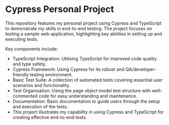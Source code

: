 # Cypress Personal Project
This repository features my personal project using Cypress and TypeScript to demonstrate my skills in end-to-end testing. 
The project focuses on testing a sample web application, highlighting key abilities in setting up and executing tests. 

Key components include:

* TypeScript Integration: Utilising TypeScript for improved code quality and type safety.
* Cypress Framework: Using Cypress for its robust and QA/developer-friendly testing environment.
* Basic Test Suite: A collection of automated tests covering essential user scenarios and functionality.
* Test Organisation: Using the page object model test structure with well-commented code for easy understanding and maintenance.
* Documentation: Basic documentation to guide users through the setup and execution of the tests.
* This project illustrates my capability in using Cypress and TypeScript for creating effective end-to-end tests.
